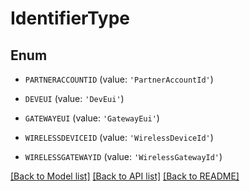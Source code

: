 # IdentifierType


## Enum

* `PARTNERACCOUNTID` (value: `'PartnerAccountId'`)

* `DEVEUI` (value: `'DevEui'`)

* `GATEWAYEUI` (value: `'GatewayEui'`)

* `WIRELESSDEVICEID` (value: `'WirelessDeviceId'`)

* `WIRELESSGATEWAYID` (value: `'WirelessGatewayId'`)

[[Back to Model list]](../README.md#documentation-for-models) [[Back to API list]](../README.md#documentation-for-api-endpoints) [[Back to README]](../README.md)


